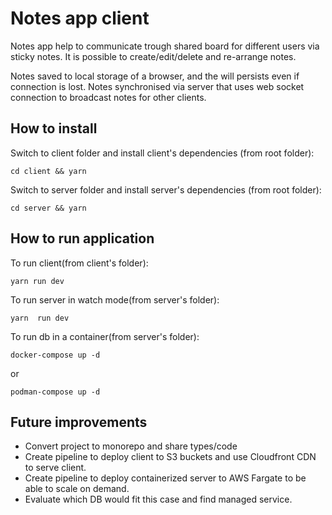 # Notes app client

Notes app help to communicate trough shared board for different users via sticky notes.
It is possible to create/edit/delete and re-arrange notes.

Notes saved to local storage of a browser, and the will persists even if connection is lost.
Notes synchronised via server that uses web socket connection to broadcast notes for other clients.

## How to install

Switch to client folder and install client's dependencies (from root folder):

```shell
cd client && yarn
```

Switch to server folder and install server's dependencies (from root folder):

```shell
cd server && yarn
```

## How to run application

To run client(from client's folder):

```shell
yarn run dev
```

To run server in watch mode(from server's folder):

```shell
yarn  run dev
```

To run db in a container(from server's folder):

```shell
docker-compose up -d
```

or

```shell
podman-compose up -d
```

## Future improvements

- Convert project to monorepo and share types/code
- Create pipeline to deploy client to S3 buckets and use Cloudfront CDN to serve client.
- Create pipeline to deploy containerized server to AWS Fargate to be able to scale on demand.
- Evaluate which DB would fit this case and find managed service.
